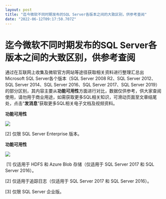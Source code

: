 ```yaml
---
layout: post
title: "迄今微软不同时期发布的SQL Server各版本之间的大致区别，供参考查阅"
date: "2022-06-12T09:17:50.707Z"
---
```

迄今微软不同时期发布的SQL Server各版本之间的大致区别，供参考查阅
=====================================

通过在互联网上收集及微软官方网站等途径获取相关资料进行整理汇总出Microsoft SQL Server各个版本（SQL Server 2008 R2、SQL Server 2012、SQL Server 2014、SQL Server 2016、SQL Server 2017、SQL Server 2019）的部分区别，其内容主要从**功能可用性**方面进行对比，数据仅供参考，供大家查阅使用，请勿用于商业用途，如需获取更多SQL相关知识，可滑动页面至文章结尾处，点击“**发消息**”获取更多SQL相关电子文档及视频资料。

******功能**可用性****

**![](https://img2022.cnblogs.com/blog/1664512/202206/1664512-20220612164325636-1822687085.png)**

\[2\] 仅限 SQL Server Enterprise 版本。

******功能**可用性****

**![](https://img2022.cnblogs.com/blog/1664512/202206/1664512-20220612164349158-847555903.png)**

 \[1\] 仅适用于 HDFS 和 Azure Blob 存储（仅适用于 SQL Server 2017 和 SQL Server 2016）。

\[2\] 仅适用于追踪日志（仅适用于 SQL Server 2017 和 SQL Server 2016）。

\[3\] 仅限 SQL Server 企业版。